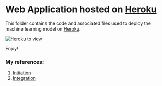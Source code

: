 # Web Application hosted on [Heroku](https://www.heroku.com)

This folder contains the code and associated files used to deploy the machine learning model on [Heroku](https://www.heroku.com). 

<!--https://pyheroku-badge.herokuapp.com/ -->
[![Heroku](https://pyheroku-badge.herokuapp.com/?app=ames-houseprice-app&style=flat)](https://ames-houseprice-app.herokuapp.com/) to view

Enjoy!

### My references:
1. [Initiation](https://towardsdatascience.com/a-quick-tutorial-on-how-to-deploy-your-streamlit-app-to-heroku-874e1250dadd)
1. [Integration](https://www.analyticsvidhya.com/blog/2021/06/deploy-your-ml-dl-streamlit-application-on-heroku/)
